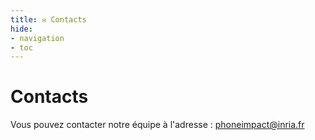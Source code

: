 ```yaml
---
title: ✉️ Contacts
hide:
- navigation
- toc
---
```

# Contacts
Vous pouvez contacter notre équipe à l'adresse : <a href="mailto:phoneimpact@inria.fr">phoneimpact@inria.fr</a>